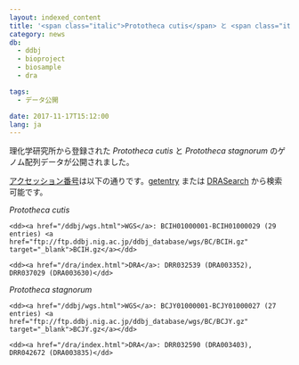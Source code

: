```yaml
---
layout: indexed_content
title: '<span class="italic">Prototheca cutis</span> と <span class="italic">Prototheca stagnorum</span> のゲノム配列データ公開'
category: news
db:
  - ddbj
  - bioproject
  - biosample
  - dra

tags:
  - データ公開

date: 2017-11-17T15:12:00
lang: ja
---
```


<p>理化学研究所から登録された <em>Prototheca cutis</em> と <em>Prototheca stagnorum</em> のゲノム配列データが公開されました。</p>

<p><a href="/documents/accessions.html">アクセッション番号</a>は以下の通りです。<a href="http://getentry.ddbj.nig.ac.jp/top-j.html"">getentry</a> または <a href=" http://ddbj.nig.ac.jp/DRASearch/">DRASearch</a> から検索可能です。</p>

<dl>
    <dt><em>Prototheca cutis</em></dt>

    <dd><a href="/ddbj/wgs.html">WGS</a>: BCIH01000001-BCIH01000029 (29 entries) <a href="ftp://ftp.ddbj.nig.ac.jp/ddbj_database/wgs/BC/BCIH.gz" target="_blank">BCIH.gz</a></dd>

    <dd><a href="/dra/index.html">DRA</a>: DRR032539 (DRA003352), DRR037029 (DRA003630)</dd>
</dl>

<dl>
    <dt><em>Prototheca stagnorum</em></dt>

    <dd><a href="/ddbj/wgs.html">WGS</a>: BCJY01000001-BCJY01000027 (27 entries) <a href="ftp://ftp.ddbj.nig.ac.jp/ddbj_database/wgs/BC/BCJY.gz" target="_blank">BCJY.gz</a></dd>

    <dd><a href="/dra/index.html">DRA</a>: DRR032590 (DRA003403), DRR042672 (DRA003835)</dd>
</dl>
